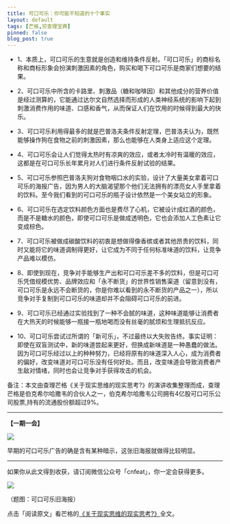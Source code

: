 ```yaml
---
title: 可口可乐：你可能不知道的十个事实
layout: default
tags: [芒格,穷查理宝典]
pinned: false
blog_post: true
---
```



- 1、本质上，可口可乐的生意就是创造和维持条件反射。「可口可乐」的商标名称和商标形象会扮演刺激因素的角色，购买和喝下可口可乐是商家们想要的结果。

- 2、可口可乐中所含的卡路里、刺激品（糖和咖啡因）和其他成分的营养价值是经过测算的，它能通过达尔文自然选择而形成的人类神经系统的影响下起到刺激消费作用的味道、口感和香气，从而保证人们在饮用的时候得到最大的快乐。

- 3、可口可乐利用得最多的就是巴普洛夫条件反射定理，巴普洛夫认为，既然能够操作狗在食物之前的刺激因素，那么也能够在人类身上适应这个定理。

- 4、可口可乐会让人们觉得太热时有凉爽的效应，或者太冷时有温暖的效应，这都是在可口可乐长年累月对人们进行条件反射试验的结果。

- 5、可口可乐参照巴普洛夫狗对食物咽口水的实验，设计了大量美女拿着可口可乐的海报广告，因为男人的大脑渴望那个他们无法拥有的漂亮女人手里拿着的饮料。至今我们看到的可口可乐的瓶子设计依然是一个美女站立的形象。

- 6、可口可乐在选定饮料颜色方面也是费尽了心机，它被设计成红酒的颜色，而是不是糖水的颜色，即使可口可乐是做成透明色，它也会添加人工色素让它变成棕色。

- 7、可口可乐被做成碳酸饮料的初衷是想做得像香槟或者其他昂贵的饮料，同时又能将它的味道调制得更好，让它成为不同于任何标准味道的饮料，让竞争产品难以模仿。

- 8、即使到现在，竞争对手能够生产出和可口可乐差不多的饮料，但是可口可乐凭借规模优势、品牌效应和「永不断货」的世界性销售渠道（留意到没有，可口可乐是永远不会断货的，你是你难以看到的永不断货的产品之一），所以竞争对手复制到可口可乐的味道却并不会阻碍可口可乐的前进。

- 9、可口可乐已经通过实验找到了一种不会腻的味道，这种味道能够让消费者在大热天的时候能够一瓶接一瓶地喝而没有丝毫的腻烦和生理抵抗反应。

- 10、可口可乐尝试过所谓的「新可乐」，不过最终以大失败告终。事实证明：即使在双盲测试中，新的味道尝起来更好，但换成新味道是一种愚蠢的做法。因为可口可乐经过以上的种种努力，已经将原有的味道深入人心，成为消费者的偏好，改变味道对可口可乐没有任何好处。而且，改变味道会导致消费者产生敌对情绪，同时也会让竞争对手获得攻击的机会。

备注：本文由查理芒格《关于现实思维的现实思考?》的演讲收集整理而成，查理芒格是伯克希尔哈撒韦的合伙人之一，伯克希尔哈撒韦公司拥有4亿股可口可乐公司股票,持有的流通股份额超过9%。

---

**【一期一会】**

![](http://cnfeat.qiniudn.com/Img400191921.jpg)

早期的可口可乐广告的确是含有某种暗示，这张旧海报就做得比较明显。

----

如果你从此文得到收获，请订阅微信公众号「cnfeat」，你一定会获得更多。

![](http://cnfeat.qiniudn.com/signitrue-2014-11-15.jpg)

（题图：可口可乐旧海报）

点击「阅读原文」看芒格的[《关于现实思维的现实思考?》](http://blog.sina.com.cn/s/blog_537ca0810100se1x.html)全文。




